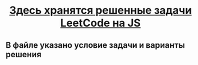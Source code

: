 <h1 align="center"><a href="https://daniilshat.ru/" target="_blank">Здесь хранятся решенные задачи LeetCode на JS</a> 
<h2>В файле указано условие задачи и варианты решения</h2>
